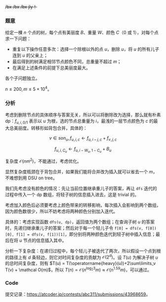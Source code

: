 ~~/bx /bx /bx jly！~~

### 题意

给定一棵 $n$ 个点的树，每个点有美丽度 $B$、重量 $W$、颜色 $C$（$0$ 或 $1$），对每个点求一下问题：

- 重复以下操作任意多次：选择一个除根以外的点 $u$，删除 $u$，将 $u$ 的所有儿子连到 $u$ 的父亲上；
- 最后得到的树满足相邻节点颜色不同，总重量不超过 $m$；
- 在满足上述条件的前提下总美丽度最大。

各个子问题独立。

$n \le 200,m \le 5 \times 10^4$。

### 分析

考虑到删除节点的具体顺序与答案无关，所以可以将删除改为选择，那么就有朴素 dp：$f_{u,i,0/1}$ 表示以 $u$ 为根，选的节点总重量为 $i$，最浅的一层节点颜色为 $c$ 的最大总美丽度。转移形如背包合并，具体的：

$$v \in son_u, f_{u,i,c} \gets f_{u,i-j,c}+f_{v,j,c}$$

$$f_{u,i,C_u} \gets f_{u,i - W_u,1 - C_u}+B_u$$

复杂度 $\mathcal O(nm^2)$，不能通过，考虑优化。

显然复杂度瓶颈在于背包合并，如果我们能将合并改为插入就可以省去一个 $m$，不难想到用 DSU on tree。

我们先考虑没有颜色的情况：先让当前位置继承重儿子的答案，再让 `dfs` 迭代的过程中传入一个 dp 数组，将轻子树的信息插入进去，这是 trivial 的。

考虑加入颜色后必须要考虑上颜色带来的转移影响，每次插入会影响到两个数组，因为颜色数很少，所以不妨考虑将两种颜色分别加入迭代。

具体的：考虑实现函数 `dfs(u, dp)`，返回值为两个数组；在查询子树 $u$ 的答案时，先递归继承重儿子的答案；然后对于每一个轻儿子令 `f[0] = dfs(v, f[0])[0], f[1] = dfs(v, f[1])[1]`，即分别将两种颜色迭代到轻子树中插入信息；最后在将 $u$ 节点的信息插入其中。

分析一下复杂度：在递归过程中，每个轻儿子被迭代了两次，所以假设一个点到根的路径上有 $d$ 条轻边，则它对时间复杂度的贡献为 $\mathcal O(2^d)$。设 $T(u)$ 为解决子树 $u$ 的总时间复杂度，则有 $T(u) = T(\operatorname{heavy}(u))+2\sum\limits_v T(v) + \mathcal O(m)$，所以 $T(n) = \mathcal O(n^{\log_2 3}m) \approx \mathcal O(n^{1.59}m)$，可以通过。

### Code

提交记录：<https://atcoder.jp/contests/abc311/submissions/43968659>。